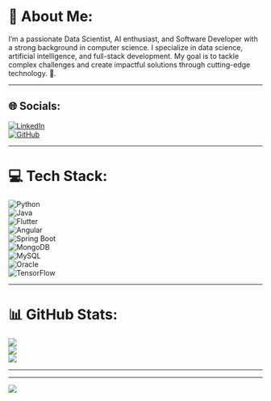 # 💫 About Me:
I’m a passionate Data Scientist, AI enthusiast, and Software Developer with a strong background in computer science. I specialize in data science, artificial intelligence, and full-stack development. My goal is to tackle complex challenges and create impactful solutions through cutting-edge technology. 🚀.

---

## 🌐 Socials:
[![LinkedIn](https://img.shields.io/badge/LinkedIn-%230077B5.svg?logo=linkedin&logoColor=white)](https://linkedin.com/in/rihem-berrahal)  
[![GitHub](https://img.shields.io/badge/GitHub-%23121011.svg?logo=github&logoColor=white)](https://github.com/RihemBerrahal)  

---

# 💻 Tech Stack:
![Python](https://img.shields.io/badge/Python-%233776AB.svg?style=for-the-badge&logo=python&logoColor=white)  
![Java](https://img.shields.io/badge/Java-%23ED8B00.svg?style=for-the-badge&logo=java&logoColor=white)  
![Flutter](https://img.shields.io/badge/Flutter-%2302569B.svg?style=for-the-badge&logo=flutter&logoColor=white)  
![Angular](https://img.shields.io/badge/Angular-%23DD0031.svg?style=for-the-badge&logo=angular&logoColor=white)  
![Spring Boot](https://img.shields.io/badge/Spring_Boot-%236DB33F.svg?style=for-the-badge&logo=spring-boot&logoColor=white)  
![MongoDB](https://img.shields.io/badge/MongoDB-%234ea94b.svg?style=for-the-badge&logo=mongodb&logoColor=white)  
![MySQL](https://img.shields.io/badge/MySQL-%234479A1.svg?style=for-the-badge&logo=mysql&logoColor=white)  
![Oracle](https://img.shields.io/badge/Oracle-%23F80000.svg?style=for-the-badge&logo=oracle&logoColor=white)  
![TensorFlow](https://img.shields.io/badge/TensorFlow-%23FF6F00.svg?style=for-the-badge&logo=TensorFlow&logoColor=white)  

 

---

# 📊 GitHub Stats:
![](https://github-readme-stats.vercel.app/api?username=RihemBerrahal&theme=radical&hide_border=false&include_all_commits=true&count_private=true)  
![](https://github-readme-streak-stats.herokuapp.com/?user=RihemBerrahal&theme=radical&hide_border=false)  
![](https://github-readme-stats.vercel.app/api/top-langs/?username=RihemBerrahal&theme=radical&hide_border=false&include_all_commits=true&count_private=true&layout=compact)  

---


---

[![](https://visitcount.itsvg.in/api?id=RihemBerrahal&icon=0&color=0)](https://visitcount.itsvg.in)  

<!-- Proudly created with GPRM ( https://gprm.itsvg.in ) -->
